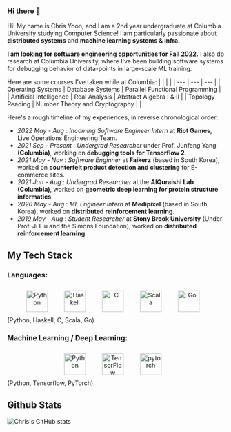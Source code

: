 ### Hi there 👋
Hi! My name is Chris Yoon, and I am a 2nd year undergraduate at Columbia University studying Computer Science! I am particularly passionate about **distributed systems** and **machine learning systems & infra.** 

**I am looking for software engineering opportunities for Fall 2022.** I also do research at Columbia University, where I’ve been building software systems for debugging behavior of data-points in large-scale ML training.

Here are some courses I've taken while at Columbia:
| | | |
| --- | --- | --- |
| Operating Systems | Database Systems | Parallel Functional Programming  |
| Artificial Intelligence | Real Analysis | Abstract Algebra I & II |
| Topology Reading | Number Theory and Cryptography | |

Here's a rough timeline of my experiences, in reverse chronological order:
- _2022 May - Aug_     : _Incoming Software Engineer Intern_ at **Riot Games**, Live Operations Engineering Team.
- _2021 Sep - Present_  : _Undergrad Researcher_ under Prof. Junfeng Yang **(Columbia)**, working on **debugging tools for Tensorflow 2**.
- _2021 May - Nov_      : _Software Enginner_ at **Faikerz** (based in South Korea), worked on **counterfeit product detection and clustering** for E-commerce sites.
- _2021 Jan - Aug_      : _Undergrad Researcher_ at the **AlQuraishi Lab (Columbia)**, worked on **geometric deep learning for protein structure informatics**.
- _2020 May - Aug_     : _ML Engineer Intern_ at **Medipixel** (based in South Korea), worked on **distributed reinforcement learning**.
- _2019 May - Aug_     : _Student Researcher_ at **Stony Brook University** (Under Prof. Ji Liu and the Simons Foundation), worked on **distributed reinforcement learning**.

## My Tech Stack
### Languages:
<div align="center">  
<img style="margin: 10px" src="https://profilinator.rishav.dev/skills-assets/python-original.svg" alt="Python" height="50" />&emsp; 
<img style="margin: 10px" src="https://profilinator.rishav.dev/skills-assets/haskell.png" alt="Haskell" height="50" />&emsp; 
<img style="margin: 10px" src="https://profilinator.rishav.dev/skills-assets/c-original.svg" alt="C" height="50" />&emsp; 
<img style="margin: 10px" src="https://profilinator.rishav.dev/skills-assets/scala-original-wordmark.svg" alt="Scala" height="50" />&emsp;
<img style="margin: 10px" src="https://profilinator.rishav.dev/skills-assets/go-original.svg" alt="Go" height="50" />&emsp;  
</div>
(Python, Haskell, C, Scala, Go)

### Machine Learning / Deep Learning:
<div align="center">  
<img style="margin: 10px" src="https://profilinator.rishav.dev/skills-assets/python-original.svg" alt="Python" height="50" />&emsp;  
<img style="margin: 10px" src="https://profilinator.rishav.dev/skills-assets/tensorflow-icon.svg" alt="TensorFlow" height="50" />&emsp;  
<img style="margin: 10px" src="https://profilinator.rishav.dev/skills-assets/pytorch-icon.svg" alt="pytorch" height="50" />&emsp;  
</div>
(Python, Tensorflow, PyTorch)

## Github Stats
![Chris's GitHub stats](https://github-readme-stats.vercel.app/api?username=cyoon1729&show_icons=true&theme=radical)

